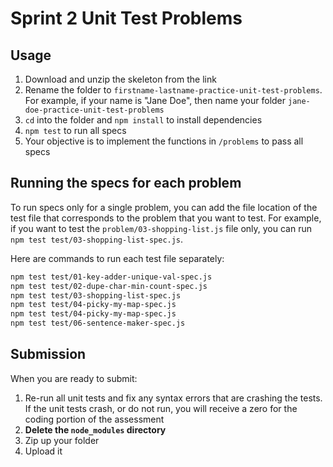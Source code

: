 # Sprint 2 Unit Test Problems

## Usage

1. Download and unzip the skeleton from the link
2. Rename the folder to `firstname-lastname-practice-unit-test-problems`.
   For example, if your name is "Jane Doe", then name your folder `jane-doe-practice-unit-test-problems`
3. `cd` into the folder and `npm install` to install dependencies
4. `npm test` to run all specs
5. Your objective is to implement the functions in `/problems` to pass all specs

## Running the specs for each problem

To run specs only for a single problem, you can add the file location of the
test file that corresponds to the problem that you want to test. For example,
if you want to test the `problem/03-shopping-list.js` file only, you can run
`npm test test/03-shopping-list-spec.js`.

Here are commands to run each test file separately:

```sh
npm test test/01-key-adder-unique-val-spec.js
npm test test/02-dupe-char-min-count-spec.js
npm test test/03-shopping-list-spec.js
npm test test/04-picky-my-map-spec.js
npm test test/04-picky-my-map-spec.js
npm test test/06-sentence-maker-spec.js
```

## Submission

When you are ready to submit:

1. Re-run all unit tests and fix any syntax errors that are crashing the tests. If
the unit tests crash, or do not run, you will receive a zero for the coding
portion of the assessment
2. **Delete the `node_modules` directory**
3. Zip up your folder
4. Upload it
